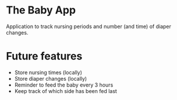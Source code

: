 The Baby App
============

Application to track nursing periods and number (and time) of diaper changes.

# Future features

- Store nursing times (locally)
- Store diaper changes (locally)
- Reminder to feed the baby every 3 hours
- Keep track of which side has been fed last

